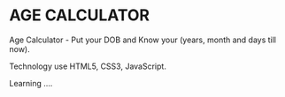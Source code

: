 # AGE CALCULATOR 

Age Calculator - Put your DOB and Know your (years, month and days till now).

Technology use HTML5, CSS3, JavaScript.

Learning ....

